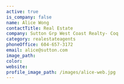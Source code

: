 ```yaml
---
active: true
is_company: false
name: Alice Wong
contactTitle: Real Estate
company: Sutton Grp West Coast Realty- Coq
category: realestateagents
phoneOffice: 604-657-3172
email: alice@sutton.com
image_path:
color:
website:
profile_image_path: /images/alice-web.jpg
---
```



